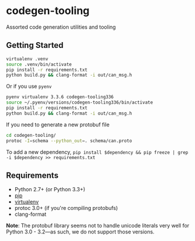 # codegen-tooling
Assorted code generation utilities and tooling

## Getting Started
```bash
virtualenv .venv
source .venv/bin/activate
pip install -r requirements.txt
python build.py && clang-format -i out/can_msg.h
```

Or if you use ``pyenv``

```bash
pyenv virtualenv 3.3.6 codegen-tooling336
source ~/.pyenv/versions/codegen-tooling336/bin/activate
pip install -r requirements.txt
python build.py && clang-format -i out/can_msg.h
```

If you need to generate a new protobuf file

```bash
cd codegen-tooling/
protoc -I=schema --python_out=. schema/can.proto
```

To add a new dependency, ``pip install $dependency && pip freeze | grep -i $dependency >> requirements.txt``

## Requirements
* Python 2.7+ (or Python 3.3+)
* [pip](https://pip.pypa.io/en/stable/installing/)
* [virtualenv](https://virtualenv.pypa.io/en/stable/installation/)
* protoc 3.0+ (if you're compiling protobufs)
* clang-format

**Note**: The protobuf library seems not to handle unicode literals very well for Python 3.0 - 3.2&mdash;as such, we do not support those versions.

